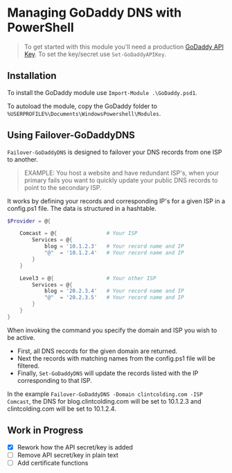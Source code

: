 # Managing GoDaddy DNS with PowerShell

> To get started with this module you'll need a production [GoDaddy API Key](https://developer.godaddy.com/keys/). To set the key/secret use `Set-GoDaddyAPIKey`.

## Installation

To install the GoDaddy module use `Import-Module .\GoDaddy.psd1`.

To autoload the module, copy the GoDaddy folder to `%USERPROFILE%\Documents\WindowsPowershell\Modules`.

## Using Failover-GoDaddyDNS

`Failover-GoDaddyDNS` is designed to failover your DNS records from one ISP to another. 

> EXAMPLE: You host a website and have redundant ISP's, when your primary fails you want to quickly update your public DNS records to point to the secondary ISP.

It works by defining your records and corresponding IP's for a given ISP in a config.ps1 file. The data is structured in a hashtable.

```powershell
$Provider = @{

    Comcast = @{                # Your ISP
        Services = @{
            blog = '10.1.2.3'   # Your record name and IP
            "@"  = '10.1.2.4'   # Your record name and IP
        }
    }

    Level3 = @{                 # Your other ISP
        Services = @{
            blog = '20.2.3.4'   # Your record name and IP
            "@"  = '20.2.3.5'   # Your record name and IP
        }
    }
}
```

When invoking the command you specify the domain and ISP you wish to be active. 

- First, all DNS records for the given domain are returned. 
- Next the records with matching names from the config.ps1 file will be filtered. 
- Finally, `Set-GoDaddyDNS` will update the records listed with the IP corresponding to that ISP.

In the example `Failover-GoDaddyDNS -Domain clintcolding.com -ISP Comcast`, the DNS for blog.clintcolding.com will be set to 10.1.2.3 and clintcolding.com will be set to 10.1.2.4.

## Work in Progress

- [x] Rework how the API secret/key is added
- [ ] Remove API secret/key in plain text
- [ ] Add certificate functions